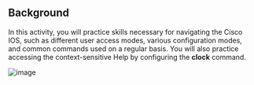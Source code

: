 ## Background
In this activity, you will practice skills necessary for navigating the Cisco IOS, such as different user access modes, various configuration modes, and common commands used on a regular basis. You will also practice accessing the context-sensitive Help by configuring the **clock** command.

![image](https://github.com/user-attachments/assets/afa54873-e725-4d7b-a410-b52081b3cb3c)
